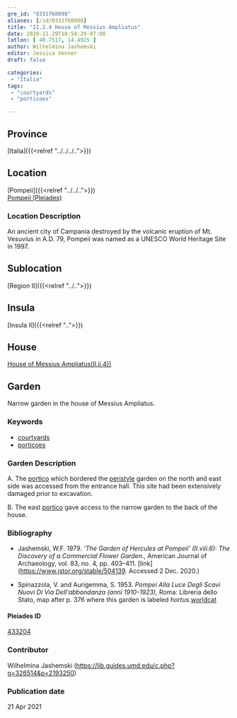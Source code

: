 ```yaml
---
gre_id: "0331f68098"
aliases: [/id/0331f68098]
title: "II.2.4 House of Messius Ampliatus"
date: 2020-11-29T10:54:29-07:00
latlon: [ 40.7517, 14.4925 ]
author: Wilhelmina Jashemski
editor: Jessica Venner
draft: false

categories:
 - "Italia"
tags:
 - "courtyards"
 - "porticoes"

---
```


## Province
[Italia]({{<relref "../../../..">}})

## Location

[Pompeii]({{<relref "../../..">}}) \
[Pompeii (Pleiades)](https://pleiades.stoa.org/places/433032)
<!--### Location Description-->

<!-- LEAVE THIS BLANK FOR NOW -->
### Location Description
An ancient city of Campania destroyed by the volcanic eruption of Mt. Vesuvius in A.D. 79, Pompeii was named as a UNESCO World Heritage Site in 1997.

## Sublocation
[Region II]({{<relref "../..">}})

## Insula
[Insula II]({{<relref "..">}})

## House
[House of Messius Ampliatus(II.ii.4))](https://pleiades.stoa.org/places/634179974)

## Garden
Narrow garden in the house of Messius Ampliatus.

### Keywords

- [courtyards](http://vocab.getty.edu/page/aat/300004095)
- [porticoes](http://vocab.getty.edu/page/aat/300004145)

### Garden Description
A. The [portico](http://vocab.getty.edu/page/aat/300004145) which bordered the [peristyle](http://vocab.getty.edu/page/aat/300080971) garden on the north and east side was accessed from the entrance hall. This site had been extensively damaged prior to excavation.

B. The east [portico](http://vocab.getty.edu/page/aat/300004145) gave access to the narrow garden to the back of the house.

<!--
{{< image src="FILENAME" alt="ALT_TEXT" title="CAPTION" >}}
-->



### Bibliography
- Jashemski, W.F. 1979. *‘The Garden of Hercules at Pompeii’ (II.viii.6): The Discovery of a Commercial Flower Garden.*, American Journal of Archaeology, vol. 83, no. 4, pp. 403–411. [link](https://www.jstor.org/stable/504139. Accessed 2 Dec. 2020.)

- Spinazzola, V. and Aurigemma, S. 1953. *Pompei Alla Luce Degli Scavi Nuovi Di Via Dell'abbondanza (anni 1910-1923),* Roma: Libreria dello Stato, map after p. 376 where this garden is labeled *hortus*.[worldcat](http://www.worldcat.org/oclc/905639908)



<!--#### Periodo ID-->

<!-- [PERIODO_ID](https://pleiades.stoa.org/places/PLEIADES_ID) -->

#### Pleiades ID

[433204](https://pleiades.stoa.org/places/433204)



### Contributor
Wilhelmina Jashemski (https://lib.guides.umd.edu/c.php?g=326514&p=2193250)


### Publication date

21 Apr 2021

<!--### Related articles-->

<!-- Links to other related articles. Leave blank for now -->
